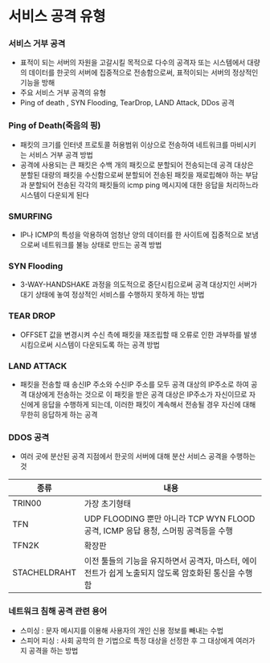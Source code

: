 # 서비스 공격 유형

### 서비스 거부 공격

- 표적이 되는 서버의 자원을 고갈시킬 목적으로 다수의 공격자 또는 시스템에서 대량의 데이터를 한곳의 서버에 집중적으로 전송함으로써, 표적이되는 서버의 정상적인 기능을 방해
- 주요 서비스 거부 공격의 유형
- Ping of death , SYN Flooding, TearDrop, LAND Attack, DDos 공격



### Ping of Death(죽음의 핑)

- 패킷의 크기를 인터넷 프로토콜 허용범위 이상으로 전송하여 네트워크를 마비시키는 서비스 거부 공격 방법
- 공격에 사용되는 큰 패킷은 수백 개의 패킷으로 분할되어 전송되는데 공격 대상은 분할된 대량의 패킷을 수신함으로써 분할되어 전송된 패킷을 재로립해야 하는 부담과 분할되어 전송된 각각의 패킷들의 icmp ping 메시지에 대한 응답을 처리하느라 시스템이 다운되게 된다



### SMURFING

- IP나 ICMP의 특성을 악용하여 엄청난 양의 데이터를 한 사이트에 집중적으로 보냄으로써 네트워크를 불능 상태로 만드는 공격 방법



### SYN Flooding

- 3-WAY-HANDSHAKE 과정을 의도적으로 중단시킴으로써 공격 대상지인 서버가 대기 상태에 놓여  정상적인 서비스를 수행하지 못하게 하는 방법



### TEAR DROP

- OFFSET 값을 변경시켜 수신 측에 패킷을 재조립할 때 오류로 인한 과부하를 발생시킴으로써 시스템이 다운되도록 하는 공격 방법



### LAND ATTACK

- 패킷을 전송할 때 송신IP 주소와 수신IP 주소를 모두 공격 대상의 IP주소로 하여 공격 대상에게 전송하는 것으로 이 패킷을 받은 공격 대상은 IP주소가 자신이므로 자신에게 응답을 수행하게 되는데, 이러한 패킷이 계속해서 전송될 경우 자신에 대해 무한히 응답하게 하는 공격



### DDOS 공격

- 여러 곳에 분산된 공격 지점에서 한곳의 서버에 대해 분산 서비스 공격을 수행하는 것

| 종류         | 내용                                                         |
| ------------ | ------------------------------------------------------------ |
| TRIN00       | 가장 초기형태                                                |
| TFN          | UDP FLOODING 뿐만 아니라 TCP WYN FLOOD 공격, ICMP 응답 용청, 스머핑 공격등을 수행 |
| TFN2K        | 확장판                                                       |
| STACHELDRAHT | 이전 툴들의 기능을 유지하면서 공격자, 마스터, 에이전트가 쉽게 노출되지 않도록 암호화된 통신을 수행함 |



### 네트워크 침해 공격 관련 용어

- 스미싱 : 문자 메시지를 이용해 사용자의 개인 신용 정보를 빼내는 수법
- 스피어 피싱 : 사회 공학의 한 기법으로 특정 대상을 선정한 후 그 대상에게 여러가지 공격을 하는 방법



